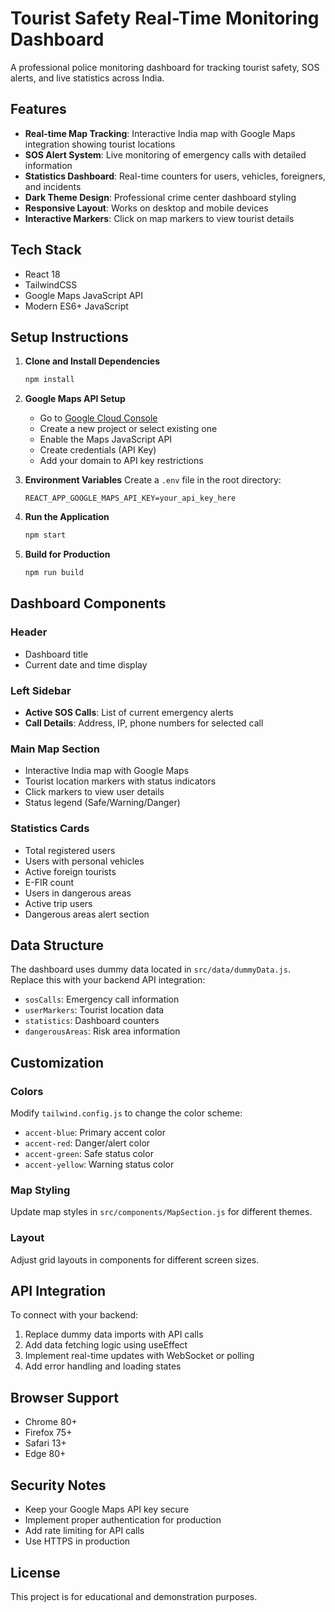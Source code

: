 # Tourist Safety Real-Time Monitoring Dashboard

A professional police monitoring dashboard for tracking tourist safety, SOS alerts, and live statistics across India.

## Features

- **Real-time Map Tracking**: Interactive India map with Google Maps integration showing tourist locations
- **SOS Alert System**: Live monitoring of emergency calls with detailed information
- **Statistics Dashboard**: Real-time counters for users, vehicles, foreigners, and incidents
- **Dark Theme Design**: Professional crime center dashboard styling
- **Responsive Layout**: Works on desktop and mobile devices
- **Interactive Markers**: Click on map markers to view tourist details

## Tech Stack

- React 18
- TailwindCSS
- Google Maps JavaScript API
- Modern ES6+ JavaScript

## Setup Instructions

1. **Clone and Install Dependencies**
   ```bash
   npm install
   ```

2. **Google Maps API Setup**
   - Go to [Google Cloud Console](https://console.cloud.google.com/)
   - Create a new project or select existing one
   - Enable the Maps JavaScript API
   - Create credentials (API Key)
   - Add your domain to API key restrictions

3. **Environment Variables**
   Create a `.env` file in the root directory:
   ```
   REACT_APP_GOOGLE_MAPS_API_KEY=your_api_key_here
   ```

4. **Run the Application**
   ```bash
   npm start
   ```

5. **Build for Production**
   ```bash
   npm run build
   ```

## Dashboard Components

### Header
- Dashboard title
- Current date and time display

### Left Sidebar
- **Active SOS Calls**: List of current emergency alerts
- **Call Details**: Address, IP, phone numbers for selected call

### Main Map Section
- Interactive India map with Google Maps
- Tourist location markers with status indicators
- Click markers to view user details
- Status legend (Safe/Warning/Danger)

### Statistics Cards
- Total registered users
- Users with personal vehicles
- Active foreign tourists
- E-FIR count
- Users in dangerous areas
- Active trip users
- Dangerous areas alert section

## Data Structure

The dashboard uses dummy data located in `src/data/dummyData.js`. Replace this with your backend API integration:

- `sosCalls`: Emergency call information
- `userMarkers`: Tourist location data
- `statistics`: Dashboard counters
- `dangerousAreas`: Risk area information

## Customization

### Colors
Modify `tailwind.config.js` to change the color scheme:
- `accent-blue`: Primary accent color
- `accent-red`: Danger/alert color
- `accent-green`: Safe status color
- `accent-yellow`: Warning status color

### Map Styling
Update map styles in `src/components/MapSection.js` for different themes.

### Layout
Adjust grid layouts in components for different screen sizes.

## API Integration

To connect with your backend:

1. Replace dummy data imports with API calls
2. Add data fetching logic using useEffect
3. Implement real-time updates with WebSocket or polling
4. Add error handling and loading states

## Browser Support

- Chrome 80+
- Firefox 75+
- Safari 13+
- Edge 80+

## Security Notes

- Keep your Google Maps API key secure
- Implement proper authentication for production
- Add rate limiting for API calls
- Use HTTPS in production

## License

This project is for educational and demonstration purposes.
